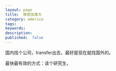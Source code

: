 ```yaml
---
layout: page
title:  移民加拿大
category: america
tags:
keywords:
description:  
published:  false
---
```


国内找个公司，transfer出去，最好是现在就找国外的。


最快最有效的方式：读个研究生，




















